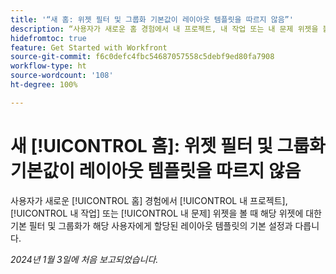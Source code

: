 ```yaml
---
title: '“새 홈: 위젯 필터 및 그룹화 기본값이 레이아웃 템플릿을 따르지 않음”'
description: “사용자가 새로운 홈 경험에서 내 프로젝트, 내 작업 또는 내 문제 위젯을 볼 때 해당 위젯에 대한 기본 필터 및 그룹화가 해당 사용자에게 할당된 레이아웃 템플릿의 기본 설정과 다릅니다.”
hidefromtoc: true
feature: Get Started with Workfront
source-git-commit: f6c0defc4fbc54687057558c5debf9ed80fa7908
workflow-type: ht
source-wordcount: '108'
ht-degree: 100%

---
```



# 새 [!UICONTROL 홈]: 위젯 필터 및 그룹화 기본값이 레이아웃 템플릿을 따르지 않음

사용자가 새로운 [!UICONTROL 홈] 경험에서 [!UICONTROL 내 프로젝트], [!UICONTROL 내 작업] 또는 [!UICONTROL 내 문제] 위젯을 볼 때 해당 위젯에 대한 기본 필터 및 그룹화가 해당 사용자에게 할당된 레이아웃 템플릿의 기본 설정과 다릅니다.

_2024년 1월 3일에 처음 보고되었습니다._
